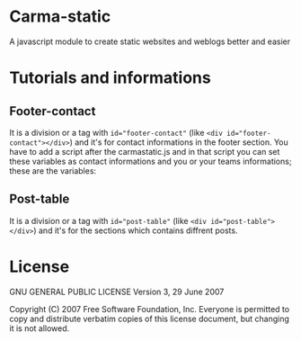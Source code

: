 # Carma-static
A javascript module to create static websites and weblogs better and easier
# Tutorials and informations
## Footer-contact
It is a division or a tag with ```id="footer-contact"``` (like ```<div id="footer-contact"></div>```) and it's for contact informations in the footer section.
You have to add a script after the carmastatic.js and in that script you can set these variables as contact informations and you or your teams informations; these are the variables:

## Post-table
It is a division or a tag with ```id="post-table"``` (like ```<div id="post-table"></div>```) and it's for the sections which contains diffrent posts.
# License
GNU GENERAL PUBLIC LICENSE
                       Version 3, 29 June 2007

 Copyright (C) 2007 Free Software Foundation, Inc.
 Everyone is permitted to copy and distribute verbatim copies
 of this license document, but changing it is not allowed.